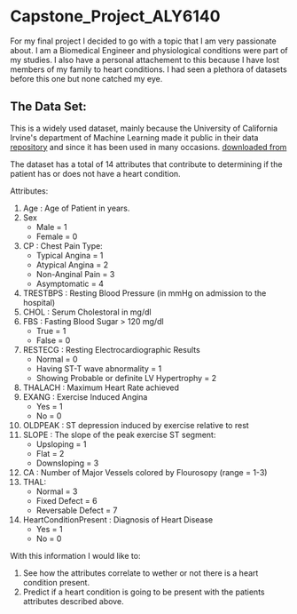 # Capstone_Project_ALY6140
For my final project I decided to go with a topic that I am very passionate about. I am a Biomedical Engineer and physiological conditions were part of my studies.  I also have a personal attachement to this because I have lost members of my family to heart conditions.  I had seen a plethora of datasets before this one but none catched my eye.  

## The Data Set: 
This is a widely used dataset, mainly because the University of California Irvine's department of Machine Learning made it public in their data [repository](https://archive.ics.uci.edu/ml/datasets/Heart+Disease "Heart Disease Data Set") and since it has been used in many occasions. [downloaded from](https://www.kaggle.com/ronitf/heart-disease-uci "Kaggle Dataset")

The dataset has a total of 14 attributes that contribute to determining if the patient has or does not have a heart condition. 

Attributes: 

1. Age : Age of Patient in years. 
2. Sex 
    * Male = 1
    * Female = 0
3. CP : Chest Pain Type:
    * Typical Angina = 1
    * Atypical Angina = 2
    * Non-Anginal Pain = 3
    * Asymptomatic = 4
4. TRESTBPS : Resting Blood Pressure (in mmHg on admission to the hospital)
5. CHOL : Serum Cholestoral in mg/dl
6. FBS : Fasting Blood Sugar \> 120 mg/dl
    * True = 1
    * False = 0
7. RESTECG : Resting Electrocardiographic Results
    * Normal = 0
    * Having ST-T wave abnormality = 1
    * Showing Probable or definite LV Hypertrophy = 2
8. THALACH : Maximum Heart Rate achieved
9. EXANG : Exercise Induced Angina
    * Yes = 1
    * No = 0
10. OLDPEAK : ST depression induced by exercise relative to rest
11. SLOPE : The slope of the peak exercise ST segment: 
    * Upsloping = 1
    * Flat = 2
    * Downsloping = 3
12. CA : Number of Major Vessels colored by Flourosopy (range = 1-3)
13. THAL:
    * Normal = 3
    * Fixed Defect = 6
    * Reversable Defect = 7
14. HeartConditionPresent : Diagnosis of Heart Disease
    * Yes = 1
    * No = 0


With this information I would like to:  
1. See how the attributes correlate to wether or not there is a heart condition present. 
2. Predict if a heart condition is going to be present with the patients attributes described above. 
